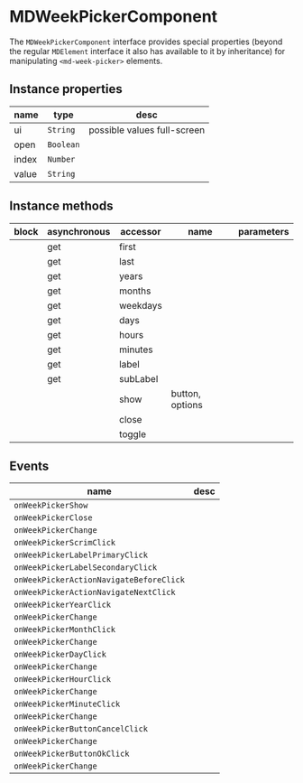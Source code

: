 # MDWeekPickerComponent
The `MDWeekPickerComponent` interface provides special properties (beyond the regular `MDElement` interface it also has available to it by inheritance) for manipulating `<md-week-picker>` elements.

## Instance properties

name|type|desc
---|---|---
ui|`String`|possible values full-screen
open|`Boolean`|
index|`Number`|
value|`String`|

## Instance methods

block| asynchronous | accessor| name| parameters
---| --- | ---| ---| ---
|  | get| first| 
|  | get| last| 
|  | get| years| 
|  | get| months| 
|  | get| weekdays| 
|  | get| days| 
|  | get| hours| 
|  | get| minutes| 
|  | get| label| 
|  | get| subLabel| 
|  | | show| button, options
|  | | close| 
|  | | toggle| 

## Events

name|desc
---|---
`onWeekPickerShow`|
`onWeekPickerClose`|
`onWeekPickerChange`|
`onWeekPickerScrimClick`|
`onWeekPickerLabelPrimaryClick`|
`onWeekPickerLabelSecondaryClick`|
`onWeekPickerActionNavigateBeforeClick`|
`onWeekPickerActionNavigateNextClick`|
`onWeekPickerYearClick`|
`onWeekPickerChange`|
`onWeekPickerMonthClick`|
`onWeekPickerChange`|
`onWeekPickerDayClick`|
`onWeekPickerChange`|
`onWeekPickerHourClick`|
`onWeekPickerChange`|
`onWeekPickerMinuteClick`|
`onWeekPickerChange`|
`onWeekPickerButtonCancelClick`|
`onWeekPickerChange`|
`onWeekPickerButtonOkClick`|
`onWeekPickerChange`|
